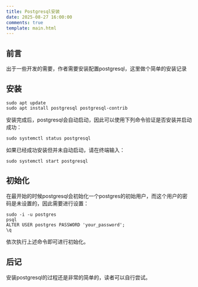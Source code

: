 ```yaml
---
title: Postgresql安装
date: 2025-08-27 16:00:00
comments: true
template: main.html
---
```

## 前言
出于一些开发的需要，作者需要安装配置postgresql，这里做个简单的安装记录

## 安装
```shell
sudo apt update
sudo apt install postgresql postgresql-contrib
```

安装完成后，postgresql会自动启动，因此可以使用下列命令验证是否安装并启动成功：
```shell
sudo systemctl status postgresql
```

如果已经成功安装但并未自动启动，请在终端输入：
```shell
sudo systemctl start postgresql
```

## 初始化
在最开始的时候postgresql会初始化一个postgres的初始用户，而这个用户的密码是未设置的，因此需要进行设置：
```shell
sudo -i -u postgres
psql
ALTER USER postgres PASSWORD 'your_password';
\q
```

依次执行上述命令即可进行初始化。

## 后记
安装postgresql的过程还是非常的简单的，读者可以自行尝试。